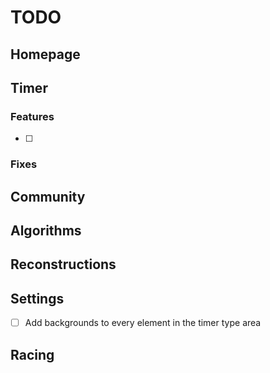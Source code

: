 # TODO
## Homepage
## Timer
### Features
- [ ]
### Fixes
## Community
## Algorithms
## Reconstructions
## Settings
- [ ] Add backgrounds to every element in the timer type area
## Racing
